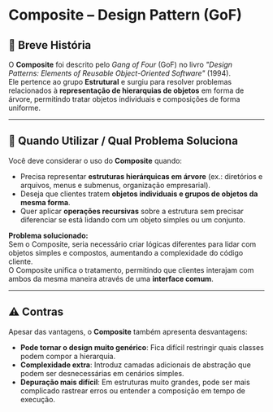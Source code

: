 ﻿# Composite – Design Pattern (GoF)

## 📜 Breve História  
O **Composite** foi descrito pelo *Gang of Four* (GoF) no livro *"Design Patterns: Elements of Reusable Object-Oriented Software"* (1994).  
Ele pertence ao grupo **Estrutural** e surgiu para resolver problemas relacionados à **representação de hierarquias de objetos** em forma de árvore, permitindo tratar objetos individuais e composições de forma uniforme.  

---

## 🎯 Quando Utilizar / Qual Problema Soluciona  
Você deve considerar o uso do **Composite** quando:  
- Precisa representar **estruturas hierárquicas em árvore** (ex.: diretórios e arquivos, menus e submenus, organização empresarial).  
- Deseja que clientes tratem **objetos individuais e grupos de objetos da mesma forma**.  
- Quer aplicar **operações recursivas** sobre a estrutura sem precisar diferenciar se está lidando com um objeto simples ou um conjunto.  

**Problema solucionado:**  
Sem o Composite, seria necessário criar lógicas diferentes para lidar com objetos simples e compostos, aumentando a complexidade do código cliente.  
O Composite unifica o tratamento, permitindo que clientes interajam com ambos da mesma maneira através de uma **interface comum**.

---

## ⚠️ Contras  
Apesar das vantagens, o **Composite** também apresenta desvantagens:  
- **Pode tornar o design muito genérico**: Fica difícil restringir quais classes podem compor a hierarquia.  
- **Complexidade extra**: Introduz camadas adicionais de abstração que podem ser desnecessárias em cenários simples.  
- **Depuração mais difícil**: Em estruturas muito grandes, pode ser mais complicado rastrear erros ou entender a composição em tempo de execução.

